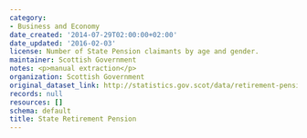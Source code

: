 ```yaml
---
category:
- Business and Economy
date_created: '2014-07-29T02:00:00+02:00'
date_updated: '2016-02-03'
license: Number of State Pension claimants by age and gender.
maintainer: Scottish Government
notes: <p>manual extraction</p>
organization: Scottish Government
original_dataset_link: http://statistics.gov.scot/data/retirement-pension
records: null
resources: []
schema: default
title: State Retirement Pension
---
```

